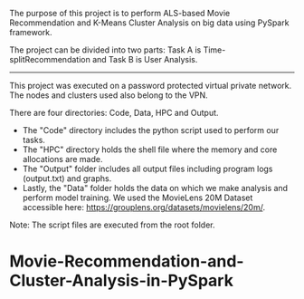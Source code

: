 The purpose of this project is to perform ALS-based Movie Recommendation and K-Means Cluster Analysis on big data using PySpark framework.

The project can be divided into two parts: Task A is Time-splitRecommendation and Task B is User Analysis.


------------------------------------------------------------------------------------

This project was executed on a password protected virtual private network. The nodes and clusters used also belong to the VPN.

There are four directories: Code, Data, HPC and Output.
- The "Code" directory includes the python script used to perform our tasks. 
- The "HPC" directory holds the shell file where the memory and core allocations are made. 
- The "Output" folder includes all output files including program logs (output.txt) and graphs. 
- Lastly, the "Data" folder holds the data on which we make analysis and perform model training. We used the MovieLens 20M Dataset accessible here: https://grouplens.org/datasets/movielens/20m/. 

Note: The script files are executed from the root folder.
# Movie-Recommendation-and-Cluster-Analysis-in-PySpark
